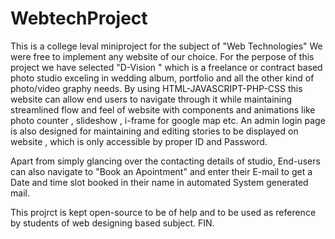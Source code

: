 # WebtechProject
This is a college leval miniproject for the subject of "Web Technologies" 
We were free to implement any website of our choice.
For the perpose of this project we have selected "D-Vision " which is a freelance or contract based photo studio 
exceling in wedding album, portfolio and all the other kind of photo/video graphy needs.
By using HTML-JAVASCRIPT-PHP-CSS this website can allow end users to navigate through it while maintaining 
streamlined flow and feel of website with components and animations like photo counter , slideshow , i-frame for google map etc.
An admin login page is also designed for maintaining and editing stories to be displayed on website , which is only accessible by 
proper ID and Password.

Apart from simply glancing over the contacting details of studio, End-users can also navigate to "Book an Apointment" and 
enter their E-mail to get a Date and time slot booked in their name in automated System generated mail.

This projrct is kept open-source to be of help and to be used as reference by students of web designing based subject.
FIN.
